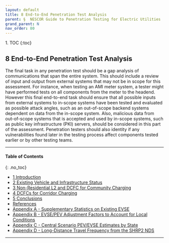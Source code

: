 ```yaml
---
layout: default
title: 8 End-to-End Penetration Test Analysis      
parent: §  NESCOR Guide to Penetration Testing for Electric Utilities 
grand_parent: N 
nav_order: 80 
---
```

<style>
.dont-break-out {
  /* These are technically the same, but use both */
  overflow-wrap: break-word;
  word-wrap: break-word;

  -ms-word-break: break-all;
  /* This is the dangerous one in WebKit, as it breaks things wherever */
  word-break: break-all;
  /* Instead use this non-standard one: */
  word-break: break-word;
}
</style>

<div class="dont-break-out" markdown="1">
1. TOC
{:toc}

## 8 End-to-End Penetration Test Analysis
The final task in any penetration test should be a gap analysis of communications that span the entire system. This should include a review of input and output from external systems that may not be in scope for this assessment. For instance, when testing an AMI meter system, a tester might have performed tests on all components from the meter to the headend. However this final end-to-end task should ensure that all possible inputs from external systems to in-scope systems have been tested and evaluated as possible attack angles, such as an out-of-scope backend systems dependent on data from the in-scope system. Also, malicious data from out-of-scope systems that is accepted and used by in-scope systems, such as public key infrastructure (PKI) servers, should be considered in this part of the assessment. Penetration testers should also identity if any vulnerabilities found later in the testing process affect components tested earlier or by other testing teams.

***
#### Table of Contents
{: .no_toc}

<ul><li> <a href="/docs/N/national-plug-in-electric-vehicles-infrastructure-analysis-1/">1 Introduction</a></li><li> <a href="/docs/N/national-plug-in-electric-vehicles-infrastructure-analysis-2/">2 Existing Vehicle and Infrastructure Status</a></li><li> <a href="/docs/N/national-plug-in-electric-vehicles-infrastructure-analysis-3/">3 Non-Residential L2 and DCFC for Community Charging</a></li><li> <a href="/docs/N/national-plug-in-electric-vehicles-infrastructure-analysis-4/">4 DCFCs for Corridor Charging</a></li><li> <a href="/docs/N/national-plug-in-electric-vehicles-infrastructure-analysis-5/">5 Conclusions</a></li><li> <a href="/docs/N/national-plug-in-electric-vehicles-infrastructure-analysis-6/">References</a></li><li> <a href="/docs/N/national-plug-in-electric-vehicles-infrastructure-analysis-7/">Appendix A - Supplementary Statistics on Existing EVSE</a></li><li> <a href="/docs/N/national-plug-in-electric-vehicles-infrastructure-analysis-8/">Appendix B - EVSE/PEV Adjustment Factors to Account for Local Conditions</a></li><li> <a href="/docs/N/national-plug-in-electric-vehicles-infrastructure-analysis-9/">Appendix C - Central Scenario PEV/EVSE Estimates by State</a></li><li> <a href="/docs/N/national-plug-in-electric-vehicles-infrastructure-analysis-10/">Appendix D - Long-Distance Travel Frequency from the SHRP2 NDS</a></li></ul>

***

</div>
